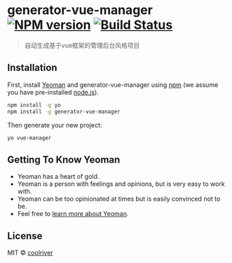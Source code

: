 # generator-vue-manager [![NPM version][npm-image]][npm-url] [![Build Status][travis-image]][travis-url]  
> 自动生成基于vue框架的管理后台风格项目

## Installation

First, install [Yeoman](http://yeoman.io) and generator-vue-manager using [npm](https://www.npmjs.com/) (we assume you have pre-installed [node.js](https://nodejs.org/)).

```bash
npm install -g yo
npm install -g generator-vue-manager
```

Then generate your new project:

```bash
yo vue-manager
```

## Getting To Know Yeoman

 * Yeoman has a heart of gold.
 * Yeoman is a person with feelings and opinions, but is very easy to work with.
 * Yeoman can be too opinionated at times but is easily convinced not to be.
 * Feel free to [learn more about Yeoman](http://yeoman.io/).

## License

MIT © [coolriver](https://github.com/coolriver)


[npm-image]: https://badge.fury.io/js/generator-vue-manager.svg
[npm-url]: https://npmjs.org/package/generator-vue-manager
[travis-image]: https://travis-ci.org/coolriver/generator-vue-manager.svg?branch=master
[travis-url]: https://travis-ci.org/coolriver/generator-vue-manager
